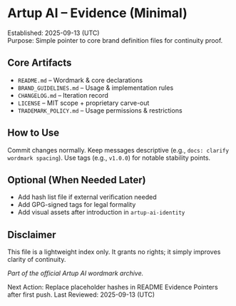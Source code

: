 # Artup AI – Evidence (Minimal)

Established: 2025-09-13 (UTC)  
Purpose: Simple pointer to core brand definition files for continuity proof.

## Core Artifacts
- `README.md` – Wordmark & core declarations
- `BRAND_GUIDELINES.md` – Usage & implementation rules
- `CHANGELOG.md` – Iteration record
- `LICENSE` – MIT scope + proprietary carve-out
- `TRADEMARK_POLICY.md` – Usage permissions & restrictions

## How to Use
Commit changes normally. Keep messages descriptive (e.g., `docs: clarify wordmark spacing`). Use tags (e.g., `v1.0.0`) for notable stability points.

## Optional (When Needed Later)
- Add hash list file if external verification needed
- Add GPG-signed tags for legal formality
- Add visual assets after introduction in `artup-ai-identity`

## Disclaimer
This file is a lightweight index only. It grants no rights; it simply improves clarity of continuity.

*Part of the official Artup AI wordmark archive.*
 
Next Action: Replace placeholder hashes in README Evidence Pointers after first push.
Last Reviewed: 2025-09-13 (UTC)